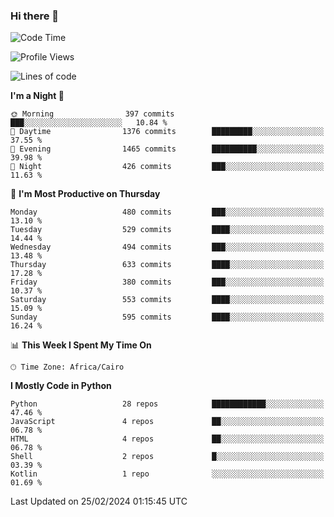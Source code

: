 ### Hi there 👋

<!--
**AMR-KELEG/AMR-KELEG** is a ✨ _special_ ✨ repository because its `README.md` (this file) appears on your GitHub profile.

Here are some ideas to get you started:

- 🔭 I’m currently working on ...
- 🌱 I’m currently learning ...
- 👯 I’m looking to collaborate on ...
- 🤔 I’m looking for help with ...
- 💬 Ask me about ...
- 📫 How to reach me: ...
- 😄 Pronouns: ...
- ⚡ Fun fact: ...
-->

<!--START_SECTION:waka-->
![Code Time](http://img.shields.io/badge/Code%20Time-0%20secs-blue)

![Profile Views](http://img.shields.io/badge/Profile%20Views-0-blue)

![Lines of code](https://img.shields.io/badge/From%20Hello%20World%20I%27ve%20Written-20.7%20million%20lines%20of%20code-blue)

**I'm a Night 🦉** 

```text
🌞 Morning                397 commits         ███░░░░░░░░░░░░░░░░░░░░░░   10.84 % 
🌆 Daytime                1376 commits        █████████░░░░░░░░░░░░░░░░   37.55 % 
🌃 Evening                1465 commits        ██████████░░░░░░░░░░░░░░░   39.98 % 
🌙 Night                  426 commits         ███░░░░░░░░░░░░░░░░░░░░░░   11.63 % 
```
📅 **I'm Most Productive on Thursday** 

```text
Monday                   480 commits         ███░░░░░░░░░░░░░░░░░░░░░░   13.10 % 
Tuesday                  529 commits         ████░░░░░░░░░░░░░░░░░░░░░   14.44 % 
Wednesday                494 commits         ███░░░░░░░░░░░░░░░░░░░░░░   13.48 % 
Thursday                 633 commits         ████░░░░░░░░░░░░░░░░░░░░░   17.28 % 
Friday                   380 commits         ███░░░░░░░░░░░░░░░░░░░░░░   10.37 % 
Saturday                 553 commits         ████░░░░░░░░░░░░░░░░░░░░░   15.09 % 
Sunday                   595 commits         ████░░░░░░░░░░░░░░░░░░░░░   16.24 % 
```


📊 **This Week I Spent My Time On** 

```text
🕑︎ Time Zone: Africa/Cairo
```

**I Mostly Code in Python** 

```text
Python                   28 repos            ████████████░░░░░░░░░░░░░   47.46 % 
JavaScript               4 repos             ██░░░░░░░░░░░░░░░░░░░░░░░   06.78 % 
HTML                     4 repos             ██░░░░░░░░░░░░░░░░░░░░░░░   06.78 % 
Shell                    2 repos             █░░░░░░░░░░░░░░░░░░░░░░░░   03.39 % 
Kotlin                   1 repo              ░░░░░░░░░░░░░░░░░░░░░░░░░   01.69 % 
```




 Last Updated on 25/02/2024 01:15:45 UTC
<!--END_SECTION:waka-->
